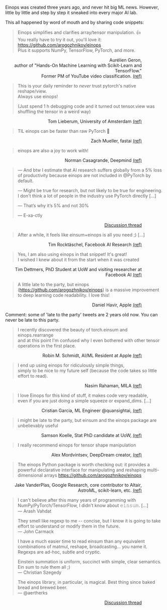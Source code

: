 <style>
.md-typeset blockquote {
    background-color: rgba(128, 128, 128, 0.04);
    border-color: #002ee380;
    color: #333;
    margin-top: 2.5em;
    margin-bottom: -0.5em;
    margin-right: 3em;
    padding-right: 2em;
}
blockquote + p {
    text-align: right;
    padding-right: 5em;
}
</style>
Einops was created three years ago, and never hit big ML news.
However, little by little and step by step it sneaked into every major AI lab.

This all happened by word of mouth and by sharing code snippets:


> Einops simplifies and clarifies array/tensor manipulation. 👍 <br />
> You really have to try it out, you'll love it: https://github.com/arogozhnikov/einops <br />
> Plus it supports NumPy, TensorFlow, PyTorch, and more.

Aurélien Geron, <br />
author of "Hands-On Machine Learning with Scikit-Learn and TensorFlow." <br /> 
Former PM of YouTube video classification.
[(ref)](https://twitter.com/aureliengeron/status/1382829421967515648)


> This is your daily reminder to *never* trust pytorch's native reshape/view. <br /> 
> Always use einops! 
> 
> (Just spend 1 h debugging code and it turned out tensor.view was shuffling the tensor in a weird way) 


Tom Lieberum, University of Amsterdam
[(ref)](https://twitter.com/lieberum_t/status/1427282842250358787)


> TIL einops can be faster than raw PyTorch 🤯

Zach Mueller, fastai
[(ref)](https://twitter.com/TheZachMueller/status/1418003372494426113)

> einops are also a joy to work with!

Norman Casagrande, Deepmind
[(ref)](https://twitter.com/nova77t/status/1419405150805008387)


> &mdash; And btw I estimate that AI research suffers globally from a 5% loss of productivity because einops are not included in 
@PyTorch by default.
>
> &mdash; Might be true for research, but not likely to be true for engineering. I don't think a lot of people in the industry use PyTorch directly [...]
>
> &mdash; That’s why it’s 5% and not 30%
>
> &mdash; E-xa-ctly

[Discussion thread](https://twitter.com/francoisfleuret/status/1409141186326106114)


> After a while, it feels like einsum+einops is all you need ;) [...]
 
Tim Rocktäschel, Facebook AI Research 
[(ref)](https://twitter.com/_rockt/status/1390049226193788930)


> Yes, I am also using einops in that snippet! It's great! <br /> 
> I wished I knew about it from the start when it was created

Tim Dettmers, PhD Student at UoW and visiting researcher at Facebook AI
[(ref)](https://twitter.com/Tim_Dettmers/status/1390027329351520256)

> A little late to the party, but einops (https://github.com/arogozhnikov/einops) is a massive improvement to deep learning code readability. I love this!

Daniel Havir, Apple [(ref)](https://twitter.com/danielhavir/status/1389070232853966849)


Comment: some of 'late to the party' tweets are 2 years old now. You can never be late to this party.



> I recently discovered the beauty of torch.einsum and einops.rearrange <br /> 
> and at this point I'm confused why I even bothered with other tensor operations in the first place.

Robin M. Schmidt, AI/ML Resident at Apple [(ref)](https://twitter.com/robinschmidt_/status/1363709832788852736)

 
[comment]: <> (> The einops library, in particular, is magical. Best thing since baked bread and brewed beer.)

> I end up using einops for ridiculously simple things, <br />
> simply to be nice to my future self (because the code takes so little effort to read).

Nasim Rahaman, MILA [(ref)](https://twitter.com/nasim_rahaman/status/1390027557546901504)

> I love Einops for this kind of stuff, it makes code very readable, <br /> 
> even if you are just doing a simple squeeze or expand_dims. [...]

Cristian Garcia, ML Engineer @quansightai, [(ref)](https://twitter.com/cgarciae88/status/1331968395110211586)

> i might be late to the party, but einsum and the einops package are unbelievably useful

Samson Koelle, Stat PhD candidate at UoW, [(ref)](https://twitter.com/SeattleStatSam/status/1338673646898794496)

> I really recommend einops for tensor shape manipulation


Alex Mordvintsev, DeepDream creator, [(ref)](https://twitter.com/zzznah/status/1315297985585123328)

 
> The einops Python package is worth checking out: 
> it provides a powerful declarative interface 
> for manipulating and reshaping multi-dimensional arrays https://github.com/arogozhnikov/einops

Jake VanderPlas, 
Google Research, core contributor to Altair, AstroML, scikit-learn, etc.
[(ref)](https://twitter.com/jakevdp/status/1299012119761833989)



> I can't believe after this many years of programming with NumPy/PyTorch/TensorFlow, I didn't know about 𝚎𝚒𝚗𝚜𝚞𝚖. [...] <br/>
> &mdash; Arash Vahdat
> 
> They smell like regexp to me -- concise, but I know it is going to take effort to understand or modify them in the future.  <br/>
> &mdash; John Carmack
> 
> I have a much easier time to read einsum than any equivalent combinations of matmul, reshape, broadcasting... you name it.
> Regexps are ad-hoc, subtle and cryptic.
> 
> Einstein summation is uniform, succinct with simple, clear semantics. <br />
> Ein sum to rule them all ;) <br />
> &mdash; Christian Szegedy
> 
> The einops library, in particular, is magical. Best thing since baked bread and brewed beer. <br />
> &mdash; @aertherks

[Discussion thread](https://twitter.com/aertherks/status/1357054506656165889) 